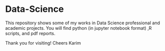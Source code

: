 # Data-Science
This repository shows some of my works in Data Science professional and academic projects. You will find python (in jupyter notebook format)
,R scripts, and pdf reports.

Thank you for visiting!
Cheers Karim
